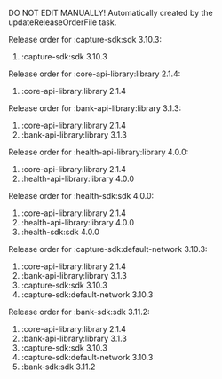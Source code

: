 DO NOT EDIT MANUALLY!
Automatically created by the updateReleaseOrderFile task.

Release order for :capture-sdk:sdk 3.10.3:
 1. :capture-sdk:sdk 3.10.3

Release order for :core-api-library:library 2.1.4:
 1. :core-api-library:library 2.1.4

Release order for :bank-api-library:library 3.1.3:
 1. :core-api-library:library 2.1.4
 2. :bank-api-library:library 3.1.3

Release order for :health-api-library:library 4.0.0:
 1. :core-api-library:library 2.1.4
 2. :health-api-library:library 4.0.0

Release order for :health-sdk:sdk 4.0.0:
 1. :core-api-library:library 2.1.4
 2. :health-api-library:library 4.0.0
 3. :health-sdk:sdk 4.0.0

Release order for :capture-sdk:default-network 3.10.3:
 1. :core-api-library:library 2.1.4
 2. :bank-api-library:library 3.1.3
 3. :capture-sdk:sdk 3.10.3
 4. :capture-sdk:default-network 3.10.3

Release order for :bank-sdk:sdk 3.11.2:
 1. :core-api-library:library 2.1.4
 2. :bank-api-library:library 3.1.3
 3. :capture-sdk:sdk 3.10.3
 4. :capture-sdk:default-network 3.10.3
 5. :bank-sdk:sdk 3.11.2

